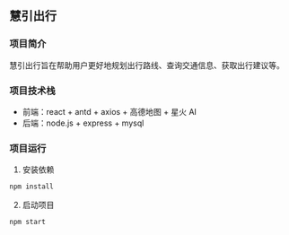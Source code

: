 ## 慧引出行

### 项目简介

慧引出行旨在帮助用户更好地规划出行路线、查询交通信息、获取出行建议等。

### 项目技术栈

- 前端：react + antd + axios + 高德地图 + 星火 AI
- 后端：node.js + express + mysql

### 项目运行

1. 安装依赖

```bash
npm install
```

2. 启动项目

```bash
npm start
```
